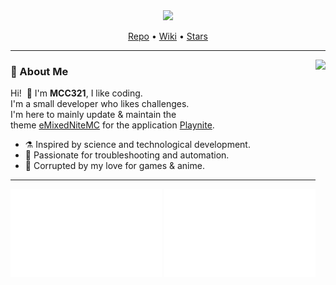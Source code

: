 <!-- Github Profile Readme -->

<!-- Banner -->

<div align="center">
<a href="#"><img src="https://media.githubusercontent.com/media/daephx/daephx/main/assets/start.gif"/></a>

<a href="https://github.com/MCC321-QC?tab=repositories" target="_blank" rel="noopener noreferrer">Repo</a>
•&nbsp;<a href="https://github.com/MCC321-QC/eMixedNiteMC/wiki" target="_blank" rel="noopener noreferrer">Wiki</a>
•&nbsp;<a href="https://github.com/MCC321-QC/awesome-stars" target="_blank" rel="noopener noreferrer">Stars</a>

</div>

<hr>

<!-- Introduction -->

<a href="#"><img align=right height="210px" src="https://media.githubusercontent.com/media/daephx/daephx/main/assets/delete.gif"/></a>

### :space_invader: About Me

Hi!&nbsp; :wave: I'm **MCC321**, I like coding.<br>
I'm a small developer who likes challenges.<br>
I'm here to mainly update & maintain the<br>
theme [eMixedNiteMC](https://github.com/MCC321-QC/eMixedNiteMC) for the application [Playnite](https://www.playnite.link).

- :alembic: Inspired by science and technological development.
- :heartbeat: Passionate for troubleshooting and automation.
- :anger: Corrupted by my love for games & anime.

<hr>

<!-- Statistics -->

<div align=center>
<a href="https://github.com/jstrieb/github-stats"><img style="height: auto; width: 48%;" src="https://raw.githubusercontent.com/MCC321-QC/github-stats/refs/heads/master/generated/overview.svg"/></a>
<a href="https://github.com/jstrieb/github-stats"><img style="height: auto; width: 48%;" src="https://raw.githubusercontent.com/MCC321-QC/github-stats/refs/heads/master/generated/languages.svg"/></a>

</div>


